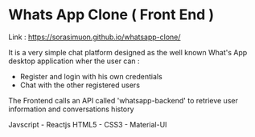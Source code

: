 # Whats App Clone ( Front End )

Link : https://sorasimuon.github.io/whatsapp-clone/

It is a very simple chat platform designed as the well known What's App desktop application wher the user can :
  - Register and login with his own credentials
  - Chat with the other registered users
  
The Frontend calls an API called 'whatsapp-backend' to retrieve user information and conversations history
  
Javscript - Reactjs 
HTML5 - CSS3 - Material-UI

